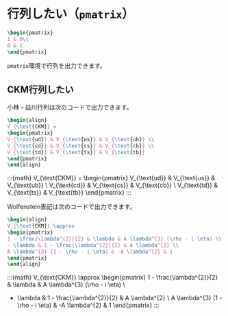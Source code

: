 # 行列したい（`pmatrix`）

```latex
\begin{pmatrix}
1 & 0\\
0 & 1
\end{pmatrix}
```

`pmatrix`環境で行列を出力できます。

## CKM行列したい

小林・益川行列は次のコードで出力できます。

```latex
\begin{align}
V_{\text{CKM}} =
\begin{pmatrix}
V_{\text{ud}} & V_{\text{us}} & V_{\text{ub}} \\
V_{\text{cd}} & V_{\text{cs}} & V_{\text{cb}} \\
V_{\text{td}} & V_{\text{ts}} & V_{\text{tb}}
\end{pmatrix}
\end{align}
```

:::{math}
V_{\text{CKM}} =
\begin{pmatrix}
V_{\text{ud}} & V_{\text{us}} & V_{\text{ub}} \\
V_{\text{cd}} & V_{\text{cs}} & V_{\text{cb}} \\
V_{\text{td}} & V_{\text{ts}} & V_{\text{tb}}
\end{pmatrix}
:::

Wolfenstein表記は次のコードで出力できます。

```latex
\begin{align}
V_{\text{CKM}} \approx
\begin{pmatrix}
1 - \frac{\lambda^{2}}{2} & \lambda & A \lambda^{3} (\rho - i \eta) \\
- \lambda & 1 - \frac{\lambda^{2}}{2} & A \lambda^{2} \\
A \lambda^{3} (1 - \rho - i \eta) & -A \lambda^{2} & 1
\end{pmatrix}
\end{align}
```

:::{math}
V_{\text{CKM}} \approx
\begin{pmatrix}
1 - \frac{\lambda^{2}}{2} & \lambda & A \lambda^{3} (\rho - i \eta) \\
- \lambda & 1 - \frac{\lambda^{2}}{2} & A \lambda^{2} \\
A \lambda^{3} (1 - \rho - i \eta) & -A \lambda^{2} & 1
\end{pmatrix}
:::
